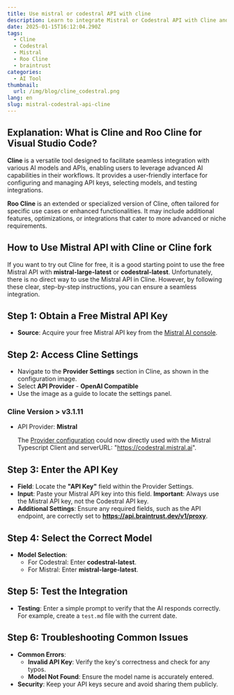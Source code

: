 ```yaml
---
title: Use mistral or codestral API with cline
description: Learn to integrate Mistral or Codestral API with Cline and other OpenAI-compatible APIs for seamless AI functionality - completely free.
date: 2025-01-15T16:12:04.290Z
tags:
  - Cline
  - Codestral
  - Mistral
  - Roo Cline
  - braintrust
categories:
  - AI Tool
thumbnail:
  url: /img/blog/cline_codestral.png
lang: en
slug: mistral-codestral-api-cline
---
```


## Explanation: What is Cline and Roo Cline for Visual Studio Code?

**Cline** is a versatile tool designed to facilitate seamless integration with various AI models and APIs, enabling users to leverage advanced AI capabilities in their workflows. It provides a user-friendly interface for configuring and managing API keys, selecting models, and testing integrations.

**Roo Cline** is an extended or specialized version of Cline, often tailored for specific use cases or enhanced functionalities. It may include additional features, optimizations, or integrations that cater to more advanced or niche requirements.

## How to Use Mistral API with Cline or Cline fork

If you want to try out Cline for free, it is a good starting point to use the free Mistral API with **mistral-large-latest** or **codestral-latest**. Unfortunately, there is no direct way to use the Mistral API in Cline. However, by following these clear, step-by-step instructions, you can ensure a seamless integration.

## Step 1: Obtain a Free Mistral API Key

- **Source**: Acquire your free Mistral API key from the [Mistral AI console](https://console.mistral.ai/).

## Step 2: Access Cline Settings

- Navigate to the **Provider Settings** section in Cline, as shown in the configuration image.
- Select **API Provider** - **OpenAI Compatible**
- Use the image as a guide to locate the settings panel.

### Cline Version > v3.1.11

- API Provider: **Mistral**
  
  The [Provider configuration](https://github.com/cline/cline/blob/main/src/api/providers/mistral.ts) could now directly used with the Mistral Typescript Client and serverURL: "https://codestral.mistral.ai".

## Step 3: Enter the API Key

- **Field**: Locate the **"API Key"** field within the Provider Settings.
- **Input**: Paste your Mistral API key into this field. **Important**: Always use the Mistral API key, not the Codestral API key.
- **Additional Settings**: Ensure any required fields, such as the API endpoint, are correctly set to **https://api.braintrust.dev/v1/proxy**.

## Step 4: Select the Correct Model

- **Model Selection**:
  - For Codestral: Enter **codestral-latest**.
  - For Mistral: Enter **mistral-large-latest**.

## Step 5: Test the Integration

- **Testing**: Enter a simple prompt to verify that the AI responds correctly. For example, create a `test.md` file with the current date.

## Step 6: Troubleshooting Common Issues

- **Common Errors**:
  - **Invalid API Key**: Verify the key's correctness and check for any typos.
  - **Model Not Found**: Ensure the model name is accurately entered.
- **Security**: Keep your API keys secure and avoid sharing them publicly.
